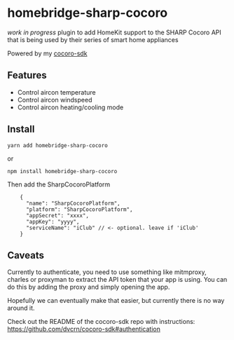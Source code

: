 # homebridge-sharp-cocoro

*work in progress* plugin to add HomeKit support to the SHARP Cocoro API that is being used by their series of smart home appliances

Powered by my [cocoro-sdk](https://github.com/dvcrn/cocoro-sdk)

## Features

- Control aircon temperature
- Control aircon windspeed
- Control aircon heating/cooling mode

## Install 

```
yarn add homebridge-sharp-cocoro
```

or 


```
npm install homebridge-sharp-cocoro
```

Then add the SharpCocoroPlatform

```
    {
      "name": "SharpCocoroPlatform",
      "platform": "SharpCocoroPlatform",
      "appSecret": "xxxx",
      "appKey": "yyyy",
      "serviceName": "iClub" // <- optional. leave if 'iClub'
    }
```

## Caveats

Currently to authenticate, you need to use something like mitmproxy, charles or proxyman to extract the API token that your app is using. You can do this by adding the proxy and simply opening the app. 

Hopefully we can eventually make that easier, but currently there is no way around it.

Check out the README of the cocoro-sdk repo with instructions: https://github.com/dvcrn/cocoro-sdk#authentication
